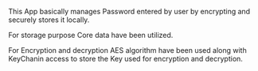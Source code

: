 This App basically manages Password entered by user by encrypting and securely stores it locally.

For storage purpose Core data have been utilized.

For Encryption and decryption AES algorithm have been used along with KeyChanin access to store the Key used for encryption and decryption.
 

